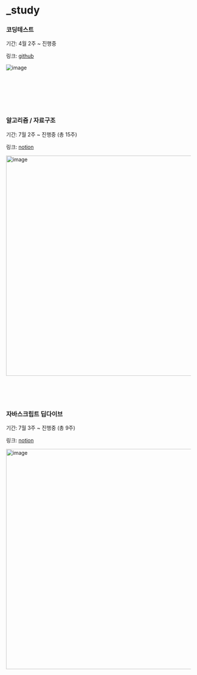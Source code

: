 # _study



### 코딩테스트 

기간: 4월 2주 ~ 진행중

링크: [github](https://github.com/forStudyingJavaScript/coding-test)



![image](https://github.com/user-attachments/assets/afe72b3c-dddd-45e2-bb2d-ac806d27fda7)


<br/>

<br/>

<br/>

<br/>


<br/>

### 알고리즘 / 자료구조

기간: 7월 2주 ~ 진행중 (총 15주) 

링크: [notion](https://frogbaek.notion.site/68c14e68cd8443718f34512eadbb14da?v=6a6c97682ddd4a0aa9099f1602e41fc0&pvs=4)




<img width="600" alt="image" src="https://github.com/user-attachments/assets/18a3a8d0-06e6-4036-9916-6b144f32e64b">




<br/>

<br/>

<br/>

<br/>

<br/>



### 자바스크립트 딥다이브 


기간: 7월 3주 ~ 진행중 (총 9주)

링크: [notion](https://melted-sailboat-5fd.notion.site/DEEP-DIVE-f02657ec558240abae50045b66f0aa3d?pvs=4)

<img width="600" alt="image" src="https://github.com/user-attachments/assets/2e744a3f-9f3d-408e-a54e-1c3dcb16878c">



<br/>

<br/>

<br/>

<br/>



<br/>

<br/>

<br/>

<br/>

<br/>

